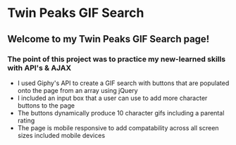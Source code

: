 # Twin Peaks GIF Search

## Welcome to my Twin Peaks GIF Search page!

### The point of this project was to practice my new-learned skills with API's & AJAX


* I used Giphy's API to create a GIF search with buttons that are populated onto the page from an array using jQuery
* I included an input box that a user can use to add more character buttons to the page
* The buttons dynamically produce 10 character gifs including a parental rating
* The page is mobile responsive to add compatability across all screen sizes included mobile devices